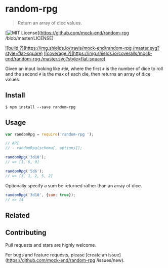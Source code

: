 # random-rpg

> Return an array of dice values.

[![MIT License](https://img.shields.io/badge/license-MIT_License-green.svg?style=flat-square)](https://github.com/mock-end/random-rpg /blob/master/LICENSE)

[![build:?](https://img.shields.io/travis/mock-end/random-rpg /master.svg?style=flat-square)](https://travis-ci.org/mock-end/random-rpg )
[![coverage:?](https://img.shields.io/coveralls/mock-end/random-rpg /master.svg?style=flat-square)](https://coveralls.io/github/mock-end/random-rpg )

Given an input looking like `#d#`, where the first `#` is the number of dice to roll and the second `#` is the max of each die, then returns an array of dice values.


## Install

```
$ npm install --save random-rpg  
```

## Usage

```js
var randomRpg = require('random-rpg ');

// API
// - randomRpg(schema[, options]);

randomRpg('3d10');
// => [1, 6, 9]

randomRpg('5d6');
// => [3, 1, 2, 5, 2]
```

Optionally specify a sum be returned rather than an array of dice.

```js
randomRpg('3d10', {sum: true});
// => 14
```

## Related


## Contributing

Pull requests and stars are highly welcome.

For bugs and feature requests, please [create an issue](https://github.com/mock-end/random-rpg /issues/new).

